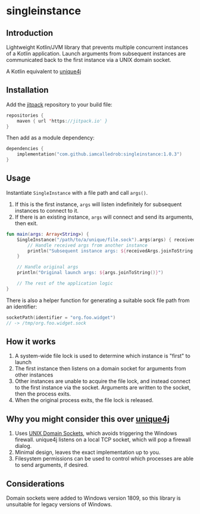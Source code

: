 # singleinstance

## Introduction
Lightweight Kotlin/JVM library that prevents multiple concurrent instances of a Kotlin application.
Launch arguments from subsequent instances are communicated back to the first instance via a UNIX domain socket.

A Kotlin equivalent to [unique4j](https://github.com/prat-man/unique4j)

## Installation
Add the [jitpack](https://jitpack.io/) repository to your build file:
```kotlin
repositories {
    maven { url 'https://jitpack.io' }
}
```

Then add as a module dependency:
```kotlin
dependencies {
    implementation("com.github.iamcalledrob:singleinstance:1.0.3")
}
```

## Usage
Instantiate `SingleInstance` with a file path and call `args()`.
1. If this is the first instance, `args` will listen indefinitely for subsequent instances to connect to it. 
2. If there is an existing instance, `args` will connect and send its arguments, then exit.

```kotlin
fun main(args: Array<String>) {
    SingleInstance("/path/to/a/unique/file.sock").args(args) { receivedArgs ->
        // Handle received args from another instance
        println("Subsequent instance args: ${receivedArgs.joinToString()}")
    }

    // Handle original args
    println("Original launch args: ${args.joinToString()}")

    // The rest of the application logic
}
```

There is also a helper function for generating a suitable sock file path from an identifier:
```kotlin
socketPath(identifier = "org.foo.widget")
// -> /tmp/org.foo.widget.sock
```

## How it works
1. A system-wide file lock is used to determine which instance is "first" to launch
2. The first instance then listens on a domain socket for arguments from other instances
3. Other instances are unable to acquire the file lock, and instead connect to the first instance via the socket.
   Arguments are written to the socket, then the process exits.
4. When the original process exits, the file lock is released.

## Why you might consider this over [unique4j](https://github.com/prat-man/unique4j)
1. Uses [UNIX Domain Sockets](https://inside.java/2021/02/03/jep380-unix-domain-sockets-channels/), which avoids
   triggering the Windows firewall. unique4j listens on a local TCP socket, which will pop a firewall dialog.
2. Minimal design, leaves the exact implementation up to you.
3. Filesystem permissions can be used to control which processes are able to send arguments, if desired.

## Considerations
Domain sockets were added to Windows version 1809, so this library is unsuitable for legacy versions of Windows.
